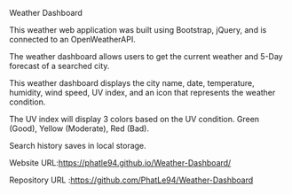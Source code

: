 Weather Dashboard

This weather web application was built using Bootstrap, jQuery, and is connected to an OpenWeatherAPI.

The weather dashboard allows users to get the current weather and 5-Day forecast of a searched city.

This weather dashboard displays the city name, date, temperature, humidity, wind speed, UV index, and an icon that represents the weather condition.

The UV index will display 3 colors based on the UV condition.
Green (Good), Yellow (Moderate), Red (Bad).

Search history saves in local storage.

Website URL:https://phatle94.github.io/Weather-Dashboard/

Repository URL :https://github.com/PhatLe94/Weather-Dashboard
